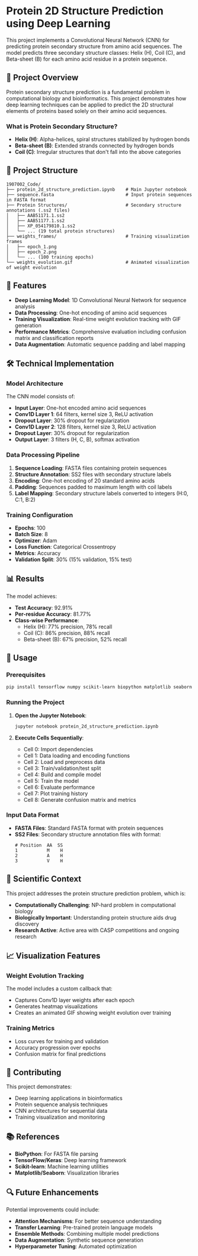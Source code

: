 # Protein 2D Structure Prediction using Deep Learning

This project implements a Convolutional Neural Network (CNN) for predicting protein secondary structure from amino acid sequences. The model predicts three secondary structure classes: Helix (H), Coil (C), and Beta-sheet (B) for each amino acid residue in a protein sequence.

## 🧬 Project Overview

Protein secondary structure prediction is a fundamental problem in computational biology and bioinformatics. This project demonstrates how deep learning techniques can be applied to predict the 2D structural elements of proteins based solely on their amino acid sequences.

### What is Protein Secondary Structure?
- **Helix (H)**: Alpha-helices, spiral structures stabilized by hydrogen bonds
- **Beta-sheet (B)**: Extended strands connected by hydrogen bonds
- **Coil (C)**: Irregular structures that don't fall into the above categories

## 📁 Project Structure

```
1907002_Code/
├── protein_2d_structure_prediction.ipynb    # Main Jupyter notebook
├── sequence.fasta                           # Input protein sequences in FASTA format
├── Protein Structures/                      # Secondary structure annotations (.ss2 files)
│   ├── AAB51171.1.ss2
│   ├── AAB51177.1.ss2
│   ├── XP_054179810.1.ss2
│   └── ... (19 total protein structures)
├── weights_frames/                          # Training visualization frames
│   ├── epoch_1.png
│   ├── epoch_2.png
│   └── ... (100 training epochs)
└── weights_evolution.gif                    # Animated visualization of weight evolution
```

## 🚀 Features

- **Deep Learning Model**: 1D Convolutional Neural Network for sequence analysis
- **Data Processing**: One-hot encoding of amino acid sequences
- **Training Visualization**: Real-time weight evolution tracking with GIF generation
- **Performance Metrics**: Comprehensive evaluation including confusion matrix and classification reports
- **Data Augmentation**: Automatic sequence padding and label mapping

## 🛠️ Technical Implementation

### Model Architecture
The CNN model consists of:
- **Input Layer**: One-hot encoded amino acid sequences
- **Conv1D Layer 1**: 64 filters, kernel size 3, ReLU activation
- **Dropout Layer**: 30% dropout for regularization
- **Conv1D Layer 2**: 128 filters, kernel size 3, ReLU activation
- **Dropout Layer**: 30% dropout for regularization
- **Output Layer**: 3 filters (H, C, B), softmax activation

### Data Processing Pipeline
1. **Sequence Loading**: FASTA files containing protein sequences
2. **Structure Annotation**: SS2 files with secondary structure labels
3. **Encoding**: One-hot encoding of 20 standard amino acids
4. **Padding**: Sequences padded to maximum length with coil labels
5. **Label Mapping**: Secondary structure labels converted to integers (H:0, C:1, B:2)

### Training Configuration
- **Epochs**: 100
- **Batch Size**: 8
- **Optimizer**: Adam
- **Loss Function**: Categorical Crossentropy
- **Metrics**: Accuracy
- **Validation Split**: 30% (15% validation, 15% test)

## 📊 Results

The model achieves:
- **Test Accuracy**: 92.91%
- **Per-residue Accuracy**: 81.77%
- **Class-wise Performance**:
  - Helix (H): 77% precision, 78% recall
  - Coil (C): 86% precision, 88% recall
  - Beta-sheet (B): 67% precision, 52% recall

## 🎯 Usage

### Prerequisites
```bash
pip install tensorflow numpy scikit-learn biopython matplotlib seaborn imageio
```

### Running the Project
1. **Open the Jupyter Notebook**:
   ```bash
   jupyter notebook protein_2d_structure_prediction.ipynb
   ```

2. **Execute Cells Sequentially**:
   - Cell 0: Import dependencies
   - Cell 1: Data loading and encoding functions
   - Cell 2: Load and preprocess data
   - Cell 3: Train/validation/test split
   - Cell 4: Build and compile model
   - Cell 5: Train the model
   - Cell 6: Evaluate performance
   - Cell 7: Plot training history
   - Cell 8: Generate confusion matrix and metrics

### Input Data Format
- **FASTA Files**: Standard FASTA format with protein sequences
- **SS2 Files**: Secondary structure annotation files with format:
  ```
  # Position  AA  SS
  1           M    H
  2           A    H
  3           V    H
  ```

## 🔬 Scientific Context

This project addresses the protein structure prediction problem, which is:
- **Computationally Challenging**: NP-hard problem in computational biology
- **Biologically Important**: Understanding protein structure aids drug discovery
- **Research Active**: Active area with CASP competitions and ongoing research

## 📈 Visualization Features

### Weight Evolution Tracking
The model includes a custom callback that:
- Captures Conv1D layer weights after each epoch
- Generates heatmap visualizations
- Creates an animated GIF showing weight evolution over training

### Training Metrics
- Loss curves for training and validation
- Accuracy progression over epochs
- Confusion matrix for final predictions

## 🤝 Contributing

This project demonstrates:
- Deep learning applications in bioinformatics
- Protein sequence analysis techniques
- CNN architectures for sequential data
- Training visualization and monitoring

## 📚 References

- **BioPython**: For FASTA file parsing
- **TensorFlow/Keras**: Deep learning framework
- **Scikit-learn**: Machine learning utilities
- **Matplotlib/Seaborn**: Visualization libraries

## 🔍 Future Enhancements

Potential improvements could include:
- **Attention Mechanisms**: For better sequence understanding
- **Transfer Learning**: Pre-trained protein language models
- **Ensemble Methods**: Combining multiple model predictions
- **Data Augmentation**: Synthetic sequence generation
- **Hyperparameter Tuning**: Automated optimization
